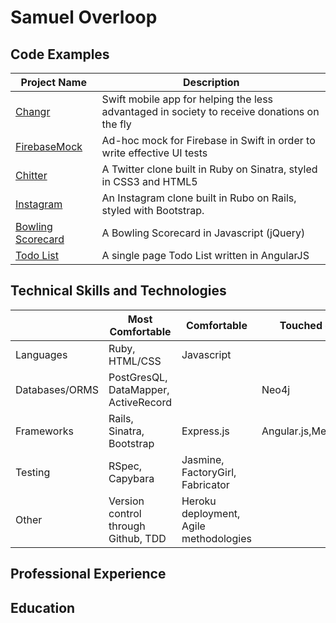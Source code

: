 Samuel Overloop
===============

Code Examples
-------------
|Project Name | Description |
|-------------|-------------|
|[Changr](https://github.com/samover/changr)| Swift mobile app for helping the less advantaged in society to receive donations on the fly |
|[FirebaseMock](https://github.com/samover/FirebaseMock) | Ad-hoc mock for Firebase in Swift in order to write effective UI tests |
|[Chitter](https://github.com/samover/chitter)| A Twitter clone built in Ruby on Sinatra, styled in CSS3 and HTML5 |
|[Instagram](https://github.com/samover/instagram)| An Instagram clone built in Rubo on Rails, styled with Bootstrap.|
|[Bowling Scorecard](https://github.com/samover/bowling) | A Bowling Scorecard in Javascript (jQuery) |
|[Todo List](https://github.com/samover/todo_list) | A single page Todo List written in AngularJS |

Technical Skills and Technologies
---------------------------------
| |Most Comfortable|Comfortable|Touched on|
|---------|----------------|-------------------|------------------------------|
|Languages|Ruby, HTML/CSS|Javascript||
|Databases/ORMS|PostGresQL, DataMapper, ActiveRecord||Neo4j                 |
|Frameworks|Rails, Sinatra, Bootstrap|Express.js|Angular.js,Meteor.js                       |
|Testing|RSpec, Capybara|Jasmine, FactoryGirl, Fabricator|
|Other|Version control through Github, TDD|Heroku deployment, Agile methodologies| |

## Professional Experience

## Education
